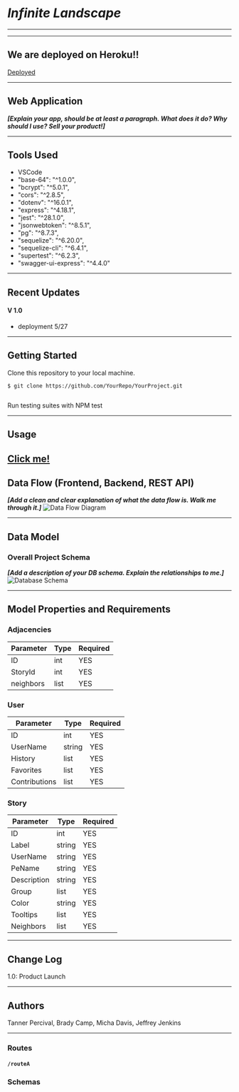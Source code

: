 
# ***Infinite Landscape***
---------------------------------

---------------------------------
## We are deployed on Heroku!!

[Deployed](https://guarded-peak-17951.herokuapp.com/api-docs)

---------------------------------
## Web Application
***[Explain your app, should be at least a paragraph. What does it do? Why should I use? Sell your product!]***


---------------------------------

## Tools Used
- VSCode
- "base-64": "^1.0.0",
- "bcrypt": "^5.0.1",
-  "cors": "^2.8.5",
-  "dotenv": "^16.0.1",
-  "express": "^4.18.1",
-  "jest": "^28.1.0",
-  "jsonwebtoken": "^8.5.1",
-  "pg": "^8.7.3",
-  "sequelize": "^6.20.0",
-  "sequelize-cli": "^6.4.1",
- "supertest": "^6.2.3",
-  "swagger-ui-express": "^4.4.0"
---------------------------------

## Recent Updates

#### V 1.0
- deployment 5/27

---------------------------

## Getting Started

Clone this repository to your local machine.
```
$ git clone https://github.com/YourRepo/YourProject.git
```
```
```

Run testing suites with NPM test

---------------------------------

## Usage
[Click me!](https://guarded-peak-17951.herokuapp.com/api-docs)
---------------------------
## Data Flow (Frontend, Backend, REST API)
***[Add a clean and clear explanation of what the data flow is. Walk me through it.]***
![Data Flow Diagram](/assets/img/Flowchart.png)

---------------------------
## Data Model

### Overall Project Schema
***[Add a description of your DB schema. Explain the relationships to me.]***
![Database Schema](/assets/img/ERD.png)

---------------------------
## Model Properties and Requirements

### Adjacencies

| Parameter | Type | Required |
| --- | --- | --- |
| ID  | int | YES |
| StoryId | int | YES |
| neighbors | list | YES |

### User

| Parameter | Type | Required |
| --- | --- | --- |
| ID  | int | YES |
| UserName | string | YES |
| History | list | YES |
| Favorites | list | YES |
| Contributions | list | YES |

### Story

| Parameter | Type | Required |
| --- | --- | --- |
| ID  | int | YES |
| Label | string | YES |
| UserName | string | YES |
| PeName | string | YES |
| Description | string | YES |
| Group | list | YES |
| Color | string | YES |
| Tooltips | list | YES |
| Neighbors | list | YES |

---------------------------

## Change Log
1.0: Product Launch

------------------------------

## Authors
Tanner Percival,
Brady Camp,
Micha Davis,
Jeffrey Jenkins

------------------------------



### Routes

<!-- Route documentation goes here -->

#### `/routeA`

<!-- Sample for an endpoint below. Refer to sample-README.md for more -->
<!-- - GET : `/magikarp[/:id]`
  - Parameters
    - Optional: an `id` param will specify a single record to return.
  - Response
    - status `200`, and a JSON body which is an array of all records in the table if `id` **is not** present, or a single record if `id` **is** present.
      - body: `{ // refer to schema }`
    - status `500`, `id` param is invalid. -->

### Schemas

